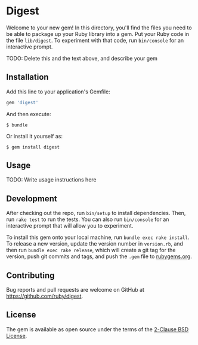 # Digest

Welcome to your new gem! In this directory, you'll find the files you need to be able to package up your Ruby library into a gem. Put your Ruby code in the file `lib/digest`. To experiment with that code, run `bin/console` for an interactive prompt.

TODO: Delete this and the text above, and describe your gem

## Installation

Add this line to your application's Gemfile:

```ruby
gem 'digest'
```

And then execute:

    $ bundle

Or install it yourself as:

    $ gem install digest

## Usage

TODO: Write usage instructions here

## Development

After checking out the repo, run `bin/setup` to install dependencies. Then, run `rake test` to run the tests. You can also run `bin/console` for an interactive prompt that will allow you to experiment.

To install this gem onto your local machine, run `bundle exec rake install`. To release a new version, update the version number in `version.rb`, and then run `bundle exec rake release`, which will create a git tag for the version, push git commits and tags, and push the `.gem` file to [rubygems.org](https://rubygems.org).

## Contributing

Bug reports and pull requests are welcome on GitHub at https://github.com/ruby/digest.

## License

The gem is available as open source under the terms of the [2-Clause BSD License](https://opensource.org/licenses/BSD-2-Clause).
